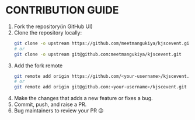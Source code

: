 # CONTRIBUTION GUIDE

1. Fork the repository(in GitHub UI)
2. Clone the repository locally:
   ```sh
   git clone -o upstream https://github.com/meetmangukiya/kjscevent.git
   # or
   git clone -o upstream git@github.com:meetmangukiya/kjscevent.git
   ```
3. Add the fork remote
   ```sh
   git remote add origin https://github.com/<your-username>/kjscevent.git
   # or
   git remote add origin git@github.com:<your-username>/kjscevent.git
   ```
4. Make the changes that adds a new feature or fixes a bug.
5. Commit, push, and raise a PR.
6. Bug maintainers to review your PR :wink:
